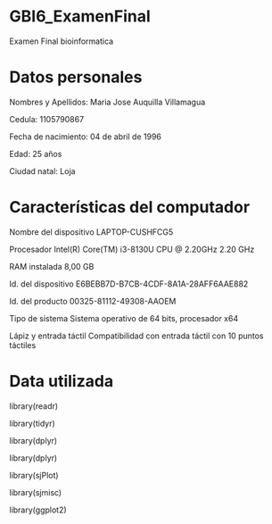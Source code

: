 # GBI6_ExamenFinal
Examen Final bioinformatica 
# Datos personales
Nombres y Apellidos: Maria Jose Auquilla Villamagua

Cedula: 1105790867

Fecha de nacimiento: 04 de abril de 1996

Edad: 25 años

Ciudad natal: Loja

# Características del computador

Nombre del dispositivo LAPTOP-CUSHFCG5

Procesador Intel(R) Core(TM) i3-8130U CPU @ 2.20GHz 2.20 GHz

RAM instalada 8,00 GB

Id. del dispositivo E6BEBB7D-B7CB-4CDF-8A1A-28AFF6AAE882

Id. del producto 00325-81112-49308-AAOEM

Tipo de sistema Sistema operativo de 64 bits, procesador x64

Lápiz y entrada táctil Compatibilidad con entrada táctil con 10 puntos táctiles

# Data utilizada 

library(readr)

library(tidyr)

library(dplyr)

library(dplyr)

library(sjPlot)

library(sjmisc)

library(ggplot2) 





